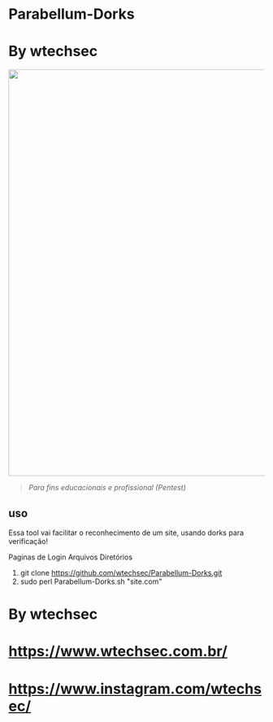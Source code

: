 # Parabellum-Dorks

# By wtechsec


<img src="https://github.com/wtechsec/Parabellum-Dorks/blob/main/Dorks.png" width="800px" height="auto">


> *Para fins educacionais e profissional (Pentest)* 



## uso

Essa tool vai facilitar o reconhecimento de um site, usando dorks para verificação!

Paginas de Login
Arquivos 
Diretórios

1. git clone https://github.com/wtechsec/Parabellum-Dorks.git
2. sudo perl Parabellum-Dorks.sh "site.com"


# By wtechsec
# https://www.wtechsec.com.br/
# https://www.instagram.com/wtechsec/

